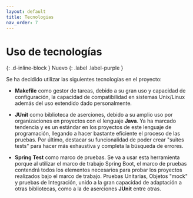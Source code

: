 ```yaml
---
layout: default
title: Tecnologias
nav_order: 7
---
```


# Uso de tecnologías
{: .d-inline-block }
Nuevo
{: .label .label-purple }

Se ha decidido utilizar las siguientes tecnologías en el proyecto:

  * **Makefile** como gestor de tareas, debido a su gran uso y capacidad de configuración, la capacidad de compatibilidad en sistemas Unix/Linux además del uso extendido dado personalmente.
  
  * **JUnit** como biblioteca de aserciones, debido a su amplio uso por organizaciones en proyectos con el lenguaje **Java**. Ya ha marcado tendencia y es un estándar en los proyectos de este lenguaje de programación, llegando a hacer bastante eficiente el proceso de las pruebas. Por último, destacar su funcionalidad de poder crear "suites tests" para hacer más exhaustiva y completa la búsqueda de errores.
  
  * **Spring Test** como marco de pruebas. Se va a usar esta herramienta porque al utilizar el marco de trabajo Spring Boot, el marco de pruebas contendrá todos los elementos necesarios para probar los proyectos realizados bajo el marco de trabajo. Pruebas Unitarias, Objetos "mock" y pruebas de Integración, unido a la gran capacidad de adaptación a otras bibliotecas, como a la de aserciones **JUnit** entre otras.
    